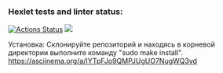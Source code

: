 ### Hexlet tests and linter status:
[![Actions Status](https://github.com/Ledchig/frontend-project-44/workflows/hexlet-check/badge.svg)](https://github.com/Ledchig/frontend-project-44/actions)
<a href="https://codeclimate.com/github/Ledchig/frontend-project-44/maintainability"><img src="https://api.codeclimate.com/v1/badges/ed894a25872a99c47af4/maintainability" /></a>

Установка:
Склонируйте репозиторий и находясь в корневой директории выполните команду "sudo make install".
https://asciinema.org/a/IYTpFJo9QMPJUgUO7NugWQ3vd
